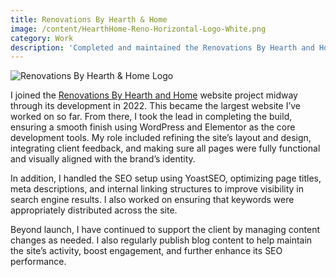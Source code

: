 ```yaml
---
title: Renovations By Hearth & Home
image: /content/HearthHome-Reno-Horizontal-Logo-White.png
category: Work
description: 'Completed and maintained the Renovations By Hearth and Home website using WordPress, Elementor, and YoastSEO, handling SEO setup, content updates, and ongoing blog publishing since 2022.'
---
```


![Renovations By Hearth & Home Logo](/content/HearthHome-Reno-Horizontal-Logo-White.png)

I joined the [Renovations By Hearth and Home](https://renovationsbyhearthandhome.com/) website project midway through its development in 2022. This became the largest website I’ve worked on so far. From there, I took the lead in completing the build, ensuring a smooth finish using WordPress and Elementor as the core development tools. My role included refining the site’s layout and design, integrating client feedback, and making sure all pages were fully functional and visually aligned with the brand’s identity.

In addition, I handled the SEO setup using YoastSEO, optimizing page titles, meta descriptions, and internal linking structures to improve visibility in search engine results. I also worked on ensuring that keywords were appropriately distributed across the site.

Beyond launch, I have continued to support the client by managing content changes as needed. I also regularly publish blog content to help maintain the site’s activity, boost engagement, and further enhance its SEO performance.